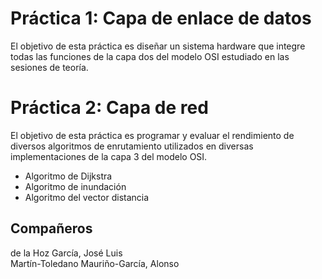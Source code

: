 # Práctica 1: Capa de enlace de datos

El objetivo de esta práctica es diseñar un sistema hardware que integre todas las funciones de la capa dos del modelo OSI estudiado en las sesiones de teoría.

# Práctica 2: Capa de red

El objetivo de esta práctica es programar y evaluar el rendimiento de diversos algoritmos de enrutamiento utilizados en diversas implementaciones de la capa 3 del modelo OSI.

- Algoritmo de Dijkstra
- Algoritmo de inundación
- Algoritmo del vector distancia

## Compañeros

de la Hoz García, José Luis
<br>
Martín-Toledano Mauriño-García, Alonso
